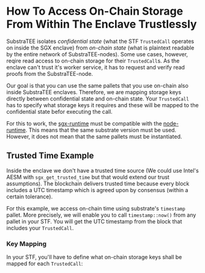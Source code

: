 # How To Access On-Chain Storage From Within The Enclave Trustlessly

SubstraTEE isolates *confidential state* (what the STF `TrustedCall` operates on inside the SGX enclave) from *on-chain state* (what is plaintext readable by the entire network of SubstraTEE-nodes). Some use cases, however, reqire read access to on-chain storage for their `TrustedCall`s. As the enclave can't trust it's worker service, it has to request and verify read proofs from the SubstraTEE-node.

Our goal is that you can use the same pallets that you use on-chain also inside SubstraTEE enclaves. Therefore, we 
are mapping storage keys directly between confidential state and on-chain state. 
Your `TrustedCall` has to specify what storage keys it requires and these will be mapped to the confidential state befor executing the call.

For this to work, the [sgx-runtime](https://github.com/scs/sgx-runtime/tree/master/runtime) must be compatible with the [node-runtime](https://github.com/scs/substraTEE-node/tree/master/runtime). This means that the same substrate version must be used. However, it does not mean that the same pallets must be instantiated. 

## Trusted Time Example

Inside the enclave we don't have a trusted time source (We could use Intel's AESM with `sgx_get_trusted_time` but that would extend our trust assumptions). The blockchain delivers trusted time because every block includes a UTC timestamp which is agreed upon by consensus (within a certain tolerance).

For this example, we access on-chain time using substrate's `timestamp` pallet. More precisely, we will enable you to call `timestamp::now()` from any pallet in your STF. You will get the UTC timestamp from the block that includes your `TrustedCall`.

### Key Mapping

In your STF, you'll have to define what on-chain storage keys shall be mapped for each `TrustedCall`:

```rust

```

